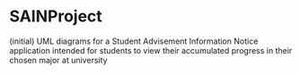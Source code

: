 # SAINProject
(initial) UML diagrams for a Student Advisement Information Notice application intended for students to view their accumulated progress in their chosen major at university
